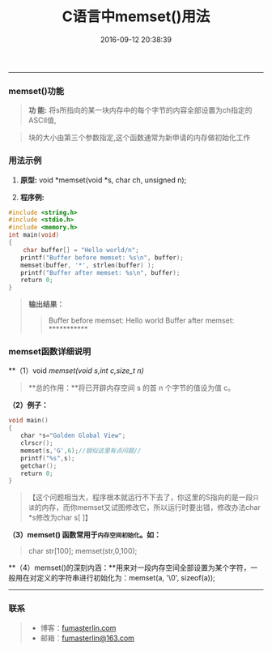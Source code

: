 ﻿---
title: C语言中memset()用法
date: 2016-09-12 20:38:39
tags:
- C语言
---
------

### memset()功能

> **功 能:** 将s所指向的某一块内存中的每个字节的内容全部设置为ch指定的ASCII值,

> 块的大小由第三个参数指定,这个函数通常为新申请的内存做初始化工作
<!--more-->

### 用法示例

1. **原型:** void *memset(void *s, char ch, unsigned n);

2. **程序例:**

```c
#include <string.h>
#include <stdio.h>
#include <memory.h>
int main(void)
{
    char buffer[] = "Hello world/n";
　　printf("Buffer before memset: %s\n", buffer);
　　memset(buffer, '*', strlen(buffer) );
　　printf("Buffer after memset: %s\n", buffer);
　　return 0;
}
```
> **输出结果：**
>>  Buffer before memset: Hello world
>>  Buffer after memset: \*\*\*\*\*\*\*\*\*\*\*


### memset函数详细说明

**（1）void *memset(void *s,int c,size_t n)**

> **总的作用：**将已开辟内存空间 s 的首 n 个字节的值设为值 c。

**（2）例子：**
```c
void main()
{
　　char *s="Golden Global View";
　　clrscr();
　　memset(s,'G',6);//貌似这里有点问题//
　　printf("%s",s);
　　getchar();
　　return 0;
}　
```
> 【这个问题相当大，程序根本就运行不下去了，你这里的S指向的是一段`只读`的内存，而你memset又试图修改它，所以运行时要出错，修改办法char *s修改为char s[ ]】

**（3）memset() 函数常用于`内存空间初始化`。如：**

> char str[100];
> memset(str,0,100);

**（4）memset()的深刻内涵：**用来对一段内存空间全部设置为某个字符，一般用在对定义的字符串进行初始化为：memset(a, '\0', sizeof(a));

--------------------------
### 联系 
> - 博客：[fumasterlin.com](www.fumasterlin.com)
> - 邮箱：[fumasterlin@163.com](fumasterlin@163.com)


